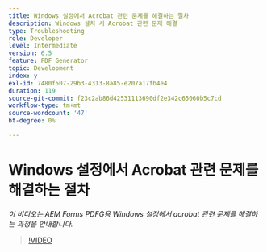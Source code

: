 ```yaml
---
title: Windows 설정에서 Acrobat 관련 문제를 해결하는 절차
description: Windows 설치 시 Acrobat 관련 문제 해결
type: Troubleshooting
role: Developer
level: Intermediate
version: 6.5
feature: PDF Generator
topic: Development
index: y
exl-id: 7480f507-29b3-4313-8a85-e207a17fb4e4
duration: 119
source-git-commit: f23c2ab86d42531113690df2e342c65060b5c7cd
workflow-type: tm+mt
source-wordcount: '47'
ht-degree: 0%

---
```


# Windows 설정에서 Acrobat 관련 문제를 해결하는 절차

*이 비디오는 AEM Forms PDFG용 Windows 설정에서 acrobat 관련 문제를 해결하는 과정을 안내합니다.*

>[!VIDEO](https://video.tv.adobe.com/v/335480?quality=12&learn=on)
